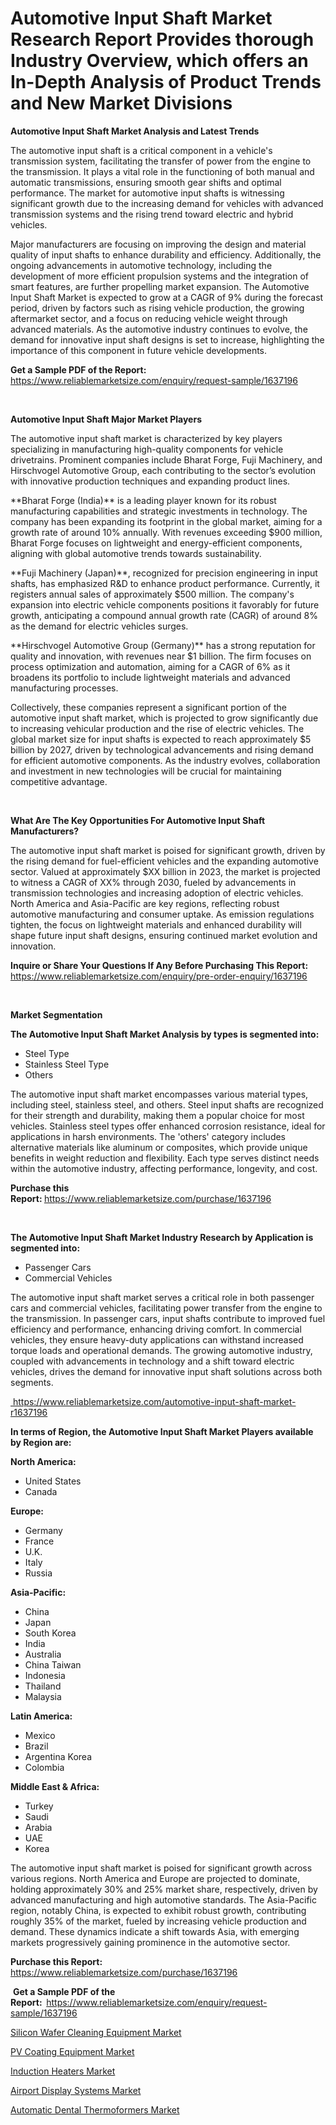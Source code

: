 <p><h1>Automotive Input Shaft Market Research Report Provides thorough Industry Overview, which offers an In-Depth Analysis of Product Trends and New Market Divisions</h1></p><p><strong>Automotive Input Shaft Market Analysis and Latest Trends</strong></p>
<p><p>The automotive input shaft is a critical component in a vehicle's transmission system, facilitating the transfer of power from the engine to the transmission. It plays a vital role in the functioning of both manual and automatic transmissions, ensuring smooth gear shifts and optimal performance. The market for automotive input shafts is witnessing significant growth due to the increasing demand for vehicles with advanced transmission systems and the rising trend toward electric and hybrid vehicles. </p><p>Major manufacturers are focusing on improving the design and material quality of input shafts to enhance durability and efficiency. Additionally, the ongoing advancements in automotive technology, including the development of more efficient propulsion systems and the integration of smart features, are further propelling market expansion. The Automotive Input Shaft Market is expected to grow at a CAGR of 9% during the forecast period, driven by factors such as rising vehicle production, the growing aftermarket sector, and a focus on reducing vehicle weight through advanced materials. As the automotive industry continues to evolve, the demand for innovative input shaft designs is set to increase, highlighting the importance of this component in future vehicle developments.</p></p>
<p><strong>Get a Sample PDF of the Report:&nbsp;</strong> <a href="https://www.reliablemarketsize.com/enquiry/request-sample/1637196?utm_campaign=1506&utm_medium=2&utm_source=Github&utm_content=ia&utm_term=11102024&utm_id=automotive-input-shaft">https://www.reliablemarketsize.com/enquiry/request-sample/1637196</a></p>
<p>&nbsp;</p>
<p><strong>Automotive Input Shaft Major Market Players</strong></p>
<p><p>The automotive input shaft market is characterized by key players specializing in manufacturing high-quality components for vehicle drivetrains. Prominent companies include Bharat Forge, Fuji Machinery, and Hirschvogel Automotive Group, each contributing to the sector’s evolution with innovative production techniques and expanding product lines.</p><p>**Bharat Forge (India)** is a leading player known for its robust manufacturing capabilities and strategic investments in technology. The company has been expanding its footprint in the global market, aiming for a growth rate of around 10% annually. With revenues exceeding $900 million, Bharat Forge focuses on lightweight and energy-efficient components, aligning with global automotive trends towards sustainability.</p><p>**Fuji Machinery (Japan)**, recognized for precision engineering in input shafts, has emphasized R&D to enhance product performance. Currently, it registers annual sales of approximately $500 million. The company's expansion into electric vehicle components positions it favorably for future growth, anticipating a compound annual growth rate (CAGR) of around 8% as the demand for electric vehicles surges.</p><p>**Hirschvogel Automotive Group (Germany)** has a strong reputation for quality and innovation, with revenues near $1 billion. The firm focuses on process optimization and automation, aiming for a CAGR of 6% as it broadens its portfolio to include lightweight materials and advanced manufacturing processes.</p><p>Collectively, these companies represent a significant portion of the automotive input shaft market, which is projected to grow significantly due to increasing vehicular production and the rise of electric vehicles. The global market size for input shafts is expected to reach approximately $5 billion by 2027, driven by technological advancements and rising demand for efficient automotive components. As the industry evolves, collaboration and investment in new technologies will be crucial for maintaining competitive advantage.</p></p>
<p>&nbsp;</p>
<p><strong>What Are The Key Opportunities For Automotive Input Shaft Manufacturers?</strong></p>
<p><p>The automotive input shaft market is poised for significant growth, driven by the rising demand for fuel-efficient vehicles and the expanding automotive sector. Valued at approximately $XX billion in 2023, the market is projected to witness a CAGR of XX% through 2030, fueled by advancements in transmission technologies and increasing adoption of electric vehicles. North America and Asia-Pacific are key regions, reflecting robust automotive manufacturing and consumer uptake. As emission regulations tighten, the focus on lightweight materials and enhanced durability will shape future input shaft designs, ensuring continued market evolution and innovation.</p></p>
<p><strong>Inquire or Share Your Questions If Any Before Purchasing This Report:</strong> <a href="https://www.reliablemarketsize.com/enquiry/pre-order-enquiry/1637196?utm_campaign=1506&utm_medium=2&utm_source=Github&utm_content=ia&utm_term=11102024&utm_id=automotive-input-shaft">https://www.reliablemarketsize.com/enquiry/pre-order-enquiry/1637196</a></p>
<p>&nbsp;</p>
<p><strong>Market Segmentation</strong></p>
<p><strong>The Automotive Input Shaft Market Analysis by types is segmented into:</strong></p>
<p><ul><li>Steel Type</li><li>Stainless Steel Type</li><li>Others</li></ul></p>
<p><p>The automotive input shaft market encompasses various material types, including steel, stainless steel, and others. Steel input shafts are recognized for their strength and durability, making them a popular choice for most vehicles. Stainless steel types offer enhanced corrosion resistance, ideal for applications in harsh environments. The 'others' category includes alternative materials like aluminum or composites, which provide unique benefits in weight reduction and flexibility. Each type serves distinct needs within the automotive industry, affecting performance, longevity, and cost.</p></p>
<p><strong>Purchase this Report:&nbsp;</strong><a href="https://www.reliablemarketsize.com/purchase/1637196?utm_campaign=1506&utm_medium=2&utm_source=Github&utm_content=ia&utm_term=11102024&utm_id=automotive-input-shaft">https://www.reliablemarketsize.com/purchase/1637196</a></p>
<p>&nbsp;</p>
<p><strong>The Automotive Input Shaft Market Industry Research by Application is segmented into:</strong></p>
<p><ul><li>Passenger Cars</li><li>Commercial Vehicles</li></ul></p>
<p><p>The automotive input shaft market serves a critical role in both passenger cars and commercial vehicles, facilitating power transfer from the engine to the transmission. In passenger cars, input shafts contribute to improved fuel efficiency and performance, enhancing driving comfort. In commercial vehicles, they ensure heavy-duty applications can withstand increased torque loads and operational demands. The growing automotive industry, coupled with advancements in technology and a shift toward electric vehicles, drives the demand for innovative input shaft solutions across both segments.</p></p>
<p><a href="https://www.reliablemarketsize.com/automotive-input-shaft-market-r1637196?utm_campaign=1506&utm_medium=2&utm_source=Github&utm_content=ia&utm_term=11102024&utm_id=automotive-input-shaft">&nbsp;https://www.reliablemarketsize.com/automotive-input-shaft-market-r1637196</a></p>
<p><strong>In terms of Region, the Automotive Input Shaft Market Players available by Region are:</strong></p>
<p>
    <p> <strong> North America: </strong>
        <ul>
            <li>United States</li>
            <li>Canada</li>
        </ul>
        </p> 
    <p> <strong> Europe: </strong>
        <ul>
            <li>Germany</li>
            <li>France</li>
            <li>U.K.</li>
            <li>Italy</li>
            <li>Russia</li>
        </ul>
        </p> 
    <p> <strong> Asia-Pacific: </strong>
        <ul>
            <li>China</li>
            <li>Japan</li>
            <li>South Korea</li>
            <li>India</li>
            <li>Australia</li>
            <li>China Taiwan</li>
            <li>Indonesia</li>
            <li>Thailand</li>
            <li>Malaysia</li>
        </ul>
        </p> 
    <p> <strong> Latin America: </strong>
        <ul>
            <li>Mexico</li>
            <li>Brazil</li>
            <li>Argentina Korea</li>
            <li>Colombia</li>
        </ul>
        </p> 
    <p> <strong> Middle East & Africa: </strong>
        <ul>
            <li>Turkey</li>
            <li>Saudi</li>
            <li>Arabia</li>
            <li>UAE</li>
            <li>Korea</li>
        </ul>
    </p>
    </p>
<p><p>The automotive input shaft market is poised for significant growth across various regions. North America and Europe are projected to dominate, holding approximately 30% and 25% market share, respectively, driven by advanced manufacturing and high automotive standards. The Asia-Pacific region, notably China, is expected to exhibit robust growth, contributing roughly 35% of the market, fueled by increasing vehicle production and demand. These dynamics indicate a shift towards Asia, with emerging markets progressively gaining prominence in the automotive sector.</p></p>
<p><strong>Purchase this Report: </strong><a href="https://www.reliablemarketsize.com/purchase/1637196?utm_campaign=1506&utm_medium=2&utm_source=Github&utm_content=ia&utm_term=11102024&utm_id=automotive-input-shaft">https://www.reliablemarketsize.com/purchase/1637196</a></p>
<p>&nbsp;<strong>Get a Sample PDF of the Report:&nbsp;&nbsp;</strong><a href="https://www.reliablemarketsize.com/enquiry/request-sample/1637196?utm_campaign=1506&utm_medium=2&utm_source=Github&utm_content=ia&utm_term=11102024&utm_id=automotive-input-shaft">https://www.reliablemarketsize.com/enquiry/request-sample/1637196</a></p>
<p><strong></strong></p>
<p><p><a href="https://www.linkedin.com/pulse/navigating-global-silicon-wafer-cleaning-equipment-market-qjwhf?utm_campaign=1506&utm_medium=2&utm_source=Github&utm_content=ia&utm_term=11102024&utm_id=automotive-input-shaft">Silicon Wafer Cleaning Equipment Market</a></p><p><a href="https://www.linkedin.com/pulse/future-insights-pv-coating-equipment-market-trends-regional-2s05f?utm_campaign=1506&utm_medium=2&utm_source=Github&utm_content=ia&utm_term=11102024&utm_id=automotive-input-shaft">PV Coating Equipment Market</a></p><p><a href="https://issuu.com/reportprime-2/docs/induction-heaters-market-size-2030._b9023437b0806f?utm_campaign=1506&utm_medium=2&utm_source=Github&utm_content=ia&utm_term=11102024&utm_id=automotive-input-shaft">Induction Heaters Market</a></p><p><a href="https://issuu.com/reportprime-2/docs/airport-display-systems-market-size_6f953319fbcda5?utm_campaign=1506&utm_medium=2&utm_source=Github&utm_content=ia&utm_term=11102024&utm_id=automotive-input-shaft">Airport Display Systems Market</a></p><p><a href="https://github.com/danyelltzmol/Market-Research-Report-List-1/blob/main/automatic-dental-thermoformers-market.md?utm_campaign=1506&utm_medium=2&utm_source=Github&utm_content=ia&utm_term=11102024&utm_id=automotive-input-shaft">Automatic Dental Thermoformers Market</a></p></p>